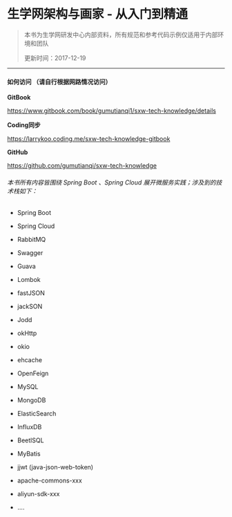 # 生学网架构与画家 - 从入门到精通

> 本书为生学网研发中心内部资料，所有规范和参考代码示例仅适用于内部环境和团队
>
> 更新时间：2017-12-19

---

#### 如何访问 （请自行根据网路情况访问）

**GitBook**

https://www.gitbook.com/book/gumutianqi1/sxw-tech-knowledge/details


**Coding同步**

https://larrykoo.coding.me/sxw-tech-knowledge-gitbook

**GitHub**

https://github.com/gumutianqi/sxw-tech-knowledge




###### 本书所有内容皆围绕 Spring Boot 、Spring Cloud 展开微服务实践；涉及到的技术栈如下：

* Spring Boot
* Spring Cloud
* RabbitMQ
* Swagger
* Guava
* Lombok
* fastJSON
* jackSON
* Jodd
* okHttp
* okio
* ehcache
* OpenFeign
* MySQL
* MongoDB
* ElasticSearch
* InfluxDB
* BeetlSQL
* MyBatis
* jjwt \(java-json-web-token\)
* apache-commons-xxx
* aliyun-sdk-xxx

* ....



